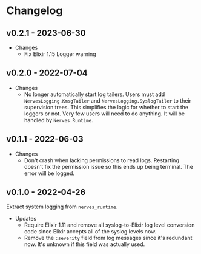 # Changelog

## v0.2.1 - 2023-06-30

* Changes
  * Fix Elixir 1.15 Logger warning

## v0.2.0 - 2022-07-04

* Changes
  * No longer automatically start log tailers. Users must add
    `NervesLogging.KmsgTailer` and `NervesLogging.SyslogTailer` to their
    supervision trees. This simplifies the logic for whether to start the
    loggers or not. Very few users will need to do anything. It will be handled
    by `Nerves.Runtime`.

## v0.1.1 - 2022-06-03

* Changes
  * Don't crash when lacking permissions to read logs. Restarting doesn't fix
    the permission issue so this ends up being terminal. The error will be
    logged.

## v0.1.0 - 2022-04-26

Extract system logging from `nerves_runtime`.

* Updates
  * Require Elixir 1.11 and remove all syslog-to-Elixir log level conversion code
    since Elixir accepts all of the syslog levels now.
  * Remove the `:severity` field from log messages since it's redundant now.
    It's unknown if this field was actually used.
